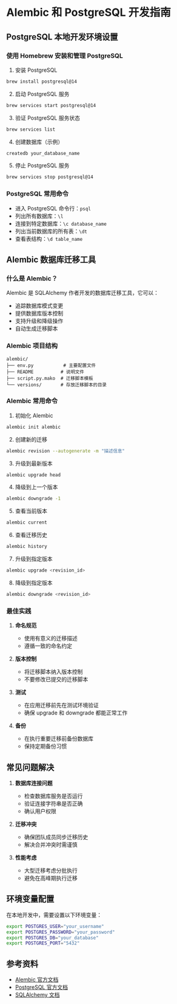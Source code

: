 # Alembic 和 PostgreSQL 开发指南

## PostgreSQL 本地开发环境设置

### 使用 Homebrew 安装和管理 PostgreSQL

1. 安装 PostgreSQL
```bash
brew install postgresql@14
```

2. 启动 PostgreSQL 服务
```bash
brew services start postgresql@14
```

3. 验证 PostgreSQL 服务状态
```bash
brew services list
```

4. 创建数据库（示例）
```bash
createdb your_database_name
```

5. 停止 PostgreSQL 服务
```bash
brew services stop postgresql@14
```

### PostgreSQL 常用命令

- 进入 PostgreSQL 命令行：`psql`
- 列出所有数据库：`\l`
- 连接到特定数据库：`\c database_name`
- 列出当前数据库的所有表：`\dt`
- 查看表结构：`\d table_name`

## Alembic 数据库迁移工具

### 什么是 Alembic？

Alembic 是 SQLAlchemy 作者开发的数据库迁移工具，它可以：
- 追踪数据库模式变更
- 提供数据库版本控制
- 支持升级和降级操作
- 自动生成迁移脚本

### Alembic 项目结构

```
alembic/
├── env.py           # 主要配置文件
├── README          # 说明文件
├── script.py.mako  # 迁移脚本模板
└── versions/       # 存放迁移脚本的目录
```

### Alembic 常用命令

1. 初始化 Alembic
```bash
alembic init alembic
```

2. 创建新的迁移
```bash
alembic revision --autogenerate -m "描述信息"
```

3. 升级到最新版本
```bash
alembic upgrade head
```

4. 降级到上一个版本
```bash
alembic downgrade -1
```

5. 查看当前版本
```bash
alembic current
```

6. 查看迁移历史
```bash
alembic history
```

7. 升级到指定版本
```bash
alembic upgrade <revision_id>
```

8. 降级到指定版本
```bash
alembic downgrade <revision_id>
```

### 最佳实践

1. **命名规范**
   - 使用有意义的迁移描述
   - 遵循一致的命名约定

2. **版本控制**
   - 将迁移脚本纳入版本控制
   - 不要修改已提交的迁移脚本

3. **测试**
   - 在应用迁移前先在测试环境验证
   - 确保 upgrade 和 downgrade 都能正常工作

4. **备份**
   - 在执行重要迁移前备份数据库
   - 保持定期备份习惯

## 常见问题解决

1. **数据库连接问题**
   - 检查数据库服务是否运行
   - 验证连接字符串是否正确
   - 确认用户权限

2. **迁移冲突**
   - 确保团队成员同步迁移历史
   - 解决合并冲突时需谨慎

3. **性能考虑**
   - 大型迁移考虑分批执行
   - 避免在高峰期执行迁移

## 环境变量配置

在本地开发中，需要设置以下环境变量：

```bash
export POSTGRES_USER="your_username"
export POSTGRES_PASSWORD="your_password"
export POSTGRES_DB="your_database"
export POSTGRES_PORT="5432"
```

## 参考资料

- [Alembic 官方文档](https://alembic.sqlalchemy.org/)
- [PostgreSQL 官方文档](https://www.postgresql.org/docs/)
- [SQLAlchemy 文档](https://docs.sqlalchemy.org/) 